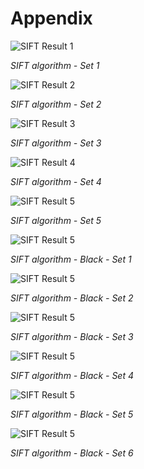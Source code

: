 # Appendix
![SIFT Result 1](../pic/Tapped_1.png)

*SIFT algorithm - Set 1*

![SIFT Result 2](../pic/Tapped_2.png)

*SIFT algorithm - Set 2*

![SIFT Result 3](..//pic/Tapped_3.png)

*SIFT algorithm - Set 3*

![SIFT Result 4](..//pic/Tapped_4.png)

*SIFT algorithm - Set 4*

![SIFT Result 5](..//pic/Tapped_5.png)

*SIFT algorithm - Set 5*

![SIFT Result 5](..//pic/black/Tapped_3.png)

*SIFT algorithm - Black - Set 1*

![SIFT Result 5](..//pic/black/Tapped_2.png)

*SIFT algorithm - Black - Set 2*

![SIFT Result 5](..//pic/black/Tapped_1.png)

*SIFT algorithm - Black - Set 3*

![SIFT Result 5](..//pic/black/Tapped_4.png)

*SIFT algorithm - Black - Set 4*

![SIFT Result 5](..//pic/black/Tapped_5.png)

*SIFT algorithm - Black - Set 5*

![SIFT Result 5](..//pic/black/Tapped_6.png)

*SIFT algorithm - Black - Set 6*
